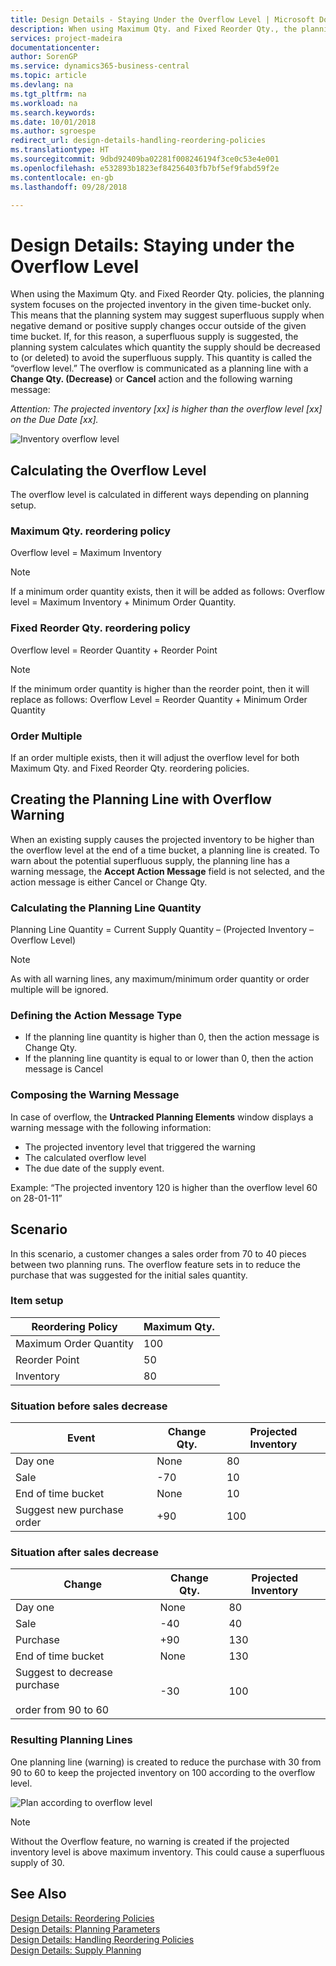 ```yaml
---
title: Design Details - Staying Under the Overflow Level | Microsoft Docs
description: When using Maximum Qty. and Fixed Reorder Qty., the planning system focuses on the projected inventory in the given time-bucket only. This means that the planning system may suggest superfluous supply when negative demand or positive supply changes occur outside of the given time bucket.
services: project-madeira
documentationcenter: 
author: SorenGP
ms.service: dynamics365-business-central
ms.topic: article
ms.devlang: na
ms.tgt_pltfrm: na
ms.workload: na
ms.search.keywords: 
ms.date: 10/01/2018
ms.author: sgroespe
redirect_url: design-details-handling-reordering-policies
ms.translationtype: HT
ms.sourcegitcommit: 9dbd92409ba02281f008246194f3ce0c53e4e001
ms.openlocfilehash: e532893b1823ef84256403fb7bf5ef9fabd59f2e
ms.contentlocale: en-gb
ms.lasthandoff: 09/28/2018

---
```

# <a name="design-details-staying-under-the-overflow-level"></a>Design Details: Staying under the Overflow Level
When using the Maximum Qty. and Fixed Reorder Qty. policies, the planning system focuses on the projected inventory in the given time-bucket only. This means that the planning system may suggest superfluous supply when negative demand or positive supply changes occur outside of the given time bucket. If, for this reason, a superfluous supply is suggested, the planning system calculates which quantity the supply should be decreased to (or deleted) to avoid the superfluous supply. This quantity is called the “overflow level.” The overflow is communicated as a planning line with a **Change Qty. (Decrease)** or **Cancel** action and the following warning message:  

*Attention: The projected inventory [xx] is higher than the overflow level [xx] on the Due Date [xx].*  

![Inventory overflow level](media/supplyplanning_2_overflow1_new.png "Inventory overflow level")  

##  <a name="calculating-the-overflow-level"></a>Calculating the Overflow Level  
The overflow level is calculated in different ways depending on planning setup.  

### <a name="maximum-qty-reordering-policy"></a>Maximum Qty. reordering policy  
Overflow level = Maximum Inventory  

> [!NOTE]  
>  If a minimum order quantity exists, then it will be added as follows: Overflow level = Maximum Inventory + Minimum Order Quantity.  

### <a name="fixed-reorder-qty-reordering-policy"></a>Fixed Reorder Qty. reordering policy  
Overflow level = Reorder Quantity + Reorder Point  

> [!NOTE]  
>  If the minimum order quantity is higher than the reorder point, then it will replace as follows: Overflow Level = Reorder Quantity + Minimum Order Quantity  

### <a name="order-multiple"></a>Order Multiple  
If an order multiple exists, then it will adjust the overflow level for both Maximum Qty. and Fixed Reorder Qty. reordering policies.  

##  <a name="creating-the-planning-line-with-overflow-warning"></a>Creating the Planning Line with Overflow Warning  
When an existing supply causes the projected inventory to be higher than the overflow level at the end of a time bucket, a planning line is created. To warn about the potential superfluous supply, the planning line has a warning message, the **Accept Action Message** field is not selected, and the action message is either Cancel or Change Qty.  

### <a name="calculating-the-planning-line-quantity"></a>Calculating the Planning Line Quantity  
Planning Line Quantity = Current Supply Quantity – (Projected Inventory – Overflow Level)  

> [!NOTE]  
>  As with all warning lines, any maximum/minimum order quantity or order multiple will be ignored.  

### <a name="defining-the-action-message-type"></a>Defining the Action Message Type  

-   If the planning line quantity is higher than 0, then the action message is Change Qty.  
-   If the planning line quantity is equal to or lower than 0, then the action message is Cancel  

### <a name="composing-the-warning-message"></a>Composing the Warning Message  
In case of overflow, the **Untracked Planning Elements** window displays a warning message with the following information:  

-   The projected inventory level that triggered the warning  
-   The calculated overflow level  
-   The due date of the supply event.  

Example: “The projected inventory 120 is higher than the overflow level 60 on 28-01-11”  

## <a name="scenario"></a>Scenario  
In this scenario, a customer changes a sales order from 70 to 40 pieces between two planning runs. The overflow feature sets in to reduce the purchase that was suggested for the initial sales quantity.  

### <a name="item-setup"></a>Item setup  

|Reordering Policy|Maximum Qty.|  
|-----------------------|------------------|  
|Maximum Order Quantity|100|  
|Reorder Point|50|  
|Inventory|80|  

### <a name="situation-before-sales-decrease"></a>Situation before sales decrease  

|Event|Change Qty.|Projected Inventory|  
|-----------|-----------------|-------------------------|  
|Day one|None|80|  
|Sale|-70|10|  
|End of time bucket|None|10|  
|Suggest new purchase order|+90|100|  

### <a name="situation-after-sales-decrease"></a>Situation after sales decrease  

|Change|Change Qty.|Projected Inventory|  
|------------|-----------------|-------------------------|  
|Day one|None|80|  
|Sale|-40|40|  
|Purchase|+90|130|  
|End of time bucket|None|130|  
|Suggest to decrease purchase<br /><br /> order from 90 to 60|-30|100|  

### <a name="resulting-planning-lines"></a>Resulting Planning Lines  
 One planning line (warning) is created to reduce the purchase with 30 from 90 to 60 to keep the projected inventory on 100 according to the overflow level.  

![Plan according to overflow level](media/nav_app_supply_planning_2_overflow2.png "Plan according to overflow level")  

> [!NOTE]  
>  Without the Overflow feature, no warning is created if the projected inventory level is above maximum inventory. This could cause a superfluous supply of 30.  

## <a name="see-also"></a>See Also  
[Design Details: Reordering Policies](design-details-reordering-policies.md)   
[Design Details: Planning Parameters](design-details-planning-parameters.md)   
[Design Details: Handling Reordering Policies](design-details-handling-reordering-policies.md)   
[Design Details: Supply Planning](design-details-supply-planning.md)

